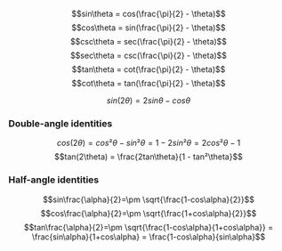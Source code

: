 $$sin\theta = cos(\frac{\pi}{2} - \theta)$$
$$cos\theta = sin(\frac{\pi}{2} - \theta)$$
$$csc\theta = sec(\frac{\pi}{2} - \theta)$$
$$sec\theta = csc(\frac{\pi}{2} - \theta)$$
$$tan\theta = cot(\frac{\pi}{2} - \theta)$$
$$cot\theta = tan(\frac{\pi}{2} - \theta)$$

$$sin(2\theta) = 2sin\theta - cos\theta$$
### Double-angle identities
$$cos(2\theta) = cos²\theta - sin²\theta = 1-2sin²\theta = 2cos²\theta - 1$$
$$tan(2\theta) = \frac{2tan\theta}{1 - tan²\theta}$$

### Half-angle identities
$$sin\frac{\alpha}{2}=\pm \sqrt{\frac{1-cos\alpha}{2}}$$
$$cos\frac{\alpha}{2}=\pm \sqrt{\frac{1+cos\alpha}{2}}$$
$$tan\frac{\alpha}{2}=\pm \sqrt{\frac{1-cos\alpha}{1+cos\alpha}} = \frac{sin\alpha}{1+cos\alpha} = \frac{1-cos\alpha}{sin\alpha}$$